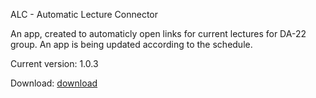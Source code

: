 ALC - Automatic Lecture Connector

An app, created to automaticly open links for current lectures for DA-22 group. An app is being updated according to the schedule.

Current version: 1.0.3

Download: [download](https://github.com/kinqbert/ALC/raw/master/cmake-build-debug/ALC.exe)
